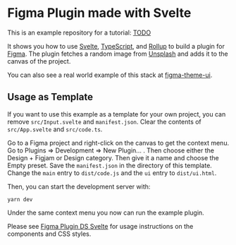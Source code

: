 # Figma Plugin made with Svelte

This is an example repository for a tutorial: [TODO][tutorial]

It shows you how to use [Svelte][svelte], [TypeScript][typescript], and [Rollup][rollup] to build a plugin for [Figma][figma]. The plugin fetches a random image from [Unsplash][unsplash] and adds it to the canvas of the project.

You can also see a real world example of this stack at [figma-theme-ui][figma-theme-ui].

## Usage as Template

If you want to use this example as a template for your own project, you can remove `src/Input.svelte` and `manifest.json`. Clear the contents of `src/App.svelte` and `src/code.ts`.

Go to a Figma project and right-click on the canvas to get the context menu. Go to Plugins => Development => New Plugin... . Then choose either the Design + Figjam or Design category. Then give it a name and choose the Empty preset. Save the `manifest.json` in the directory of this template. Change the `main` entry to `dist/code.js` and the `ui` entry to `dist/ui.html`.

Then, you can start the development server with:

```shell
yarn dev
```

Under the same context menu you now can run the example plugin.

Please see [Figma Plugin DS Svelte][ds-svelte] for usage instructions on the components and CSS styles.

[tutorial]: https://www.google.de
[svelte]: https://svelte.dev/
[typescript]: https://www.typescriptlang.org/
[rollup]: https://rollupjs.org/guide/en/
[figma]: https://figma.com/
[unsplash]: https://unsplash.com/
[figma-theme-ui]: https://github.com/LekoArts/figma-theme-ui
[ds-svelte]: https://github.com/thomas-lowry/figma-plugin-ds-svelte
